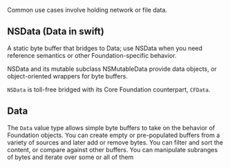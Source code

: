 
Common use cases involve holding network or file data.

## NSData (Data in swift)

A static byte buffer that bridges to Data; use NSData when you need reference semantics or other Foundation-specific behavior.

NSData and its mutable subclass NSMutableData provide data objects, or object-oriented wrappers for byte buffers. 

`NSData` is toll-free bridged with its Core Foundation counterpart, `CFData`.

## Data

The `Data` value type allows simple byte buffers to take on the behavior of Foundation objects. You can create empty or pre-populated buffers from a variety of sources and later add or remove bytes. You can filter and sort the content, or compare against other buffers. You can manipulate subranges of bytes and iterate over some or all of them